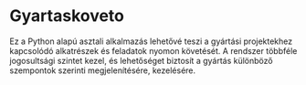 # Gyartaskoveto
Ez a Python alapú asztali alkalmazás lehetővé teszi a gyártási projektekhez kapcsolódó alkatrészek és feladatok nyomon követését. A rendszer többféle jogosultsági szintet kezel, és lehetőséget biztosít a gyártás különböző szempontok szerinti megjelenítésére, kezelésére.
